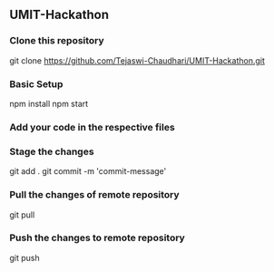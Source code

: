 ## UMIT-Hackathon

### Clone this repository 
git clone https://github.com/Tejaswi-Chaudhari/UMIT-Hackathon.git

### Basic Setup
npm install
npm start

### Add your code in the respective files

### Stage the changes
git add .
git commit -m 'commit-message'

### Pull the changes of remote repository
git pull

### Push the changes to remote repository
git push
